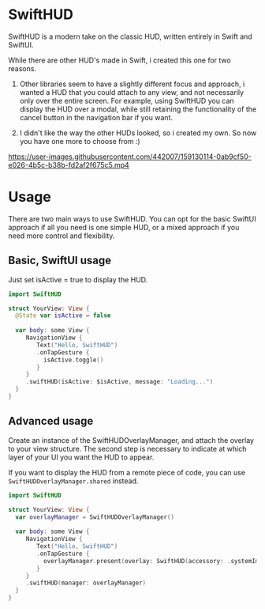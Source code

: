 # SwiftHUD

SwiftHUD is a modern take on the classic HUD, written entirely in Swift and SwiftUI.

While there are other HUD's made in Swift, i created this one for two reasons.

1) Other libraries seem to have a slightly different focus and approach, i wanted a HUD that you could attach to any view, and not necessarily only over the entire screen. For example, using SwiftHUD you can display the HUD over a modal, while still retaining the functionality of the cancel button in the navigation bar if you want.

2) I didn't like the way the other HUDs looked, so i created my own. So now you have one more to choose from :)

https://user-images.githubusercontent.com/442007/159130114-0ab9cf50-e026-4b5c-b38b-fd2af2f675c5.mp4

# Usage

There are two main ways to use SwiftHUD. You can opt for the basic SwiftUI approach if all you need is one simple HUD, or a mixed approach if you need more control and flexibility.

## Basic, SwiftUI usage

Just set isActive = true to display the HUD.
```swift
import SwiftHUD

struct YourView: View {
  @State var isActive = false
  
  var body: some View {
     NavigationView {
        Text("Hello, SwiftHUD")
        .onTapGesture {
          isActive.toggle()
        }
     }
     .swiftHUD(isActive: $isActive, message: "Loading...")
  }
}
```

## Advanced usage

Create an instance of the SwiftHUDOverlayManager, and attach the overlay to your view structure. The second step is necessary to indicate at which layer of your UI you want the HUD to appear.

If you want to display the HUD from a remote piece of code, you can use `SwiftHUDOverlayManager.shared` instead.
```swift
import SwiftHUD

struct YourView: View {
  var overlayManager = SwiftHUDOverlayManager()
  
  var body: some View {
     NavigationView {
        Text("Hello, SwiftHUD")
        .onTapGesture {
          overlayManager.present(overlay: SwiftHUD(accessory: .systemImage(name: "checkmark.circle.fill"), message: "LOGGED_IN".localized, disablesBackground: true, tapToDismiss: true, dismissAfter: 2.0))
        }
     }
     .swiftHUD(manager: overlayManager)
  }
}
```
